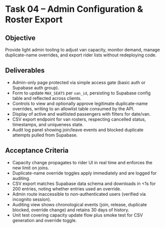 # Task 04 – Admin Configuration & Roster Export

## Objective
Provide light admin tooling to adjust van capacity, monitor demand, manage duplicate-name overrides, and export rider lists without redeploying code.

## Deliverables
- Admin-only page protected via simple access gate (basic auth or Supabase auth group).
- Form to update `MAX_SEATS` per `van_id`, persisting to Supabase config table and reflected across clients.
- Controls to view and optionally approve legitimate duplicate-name overrides, writing to an allowlist table consumed by the API.
- Display of active and waitlisted passengers with filters for date/van.
- CSV export endpoint for van rosters, respecting cancelled status, timestamps, and uniqueness state.
- Audit log panel showing join/leave events and blocked duplicate attempts pulled from Supabase.

## Acceptance Criteria
- Capacity change propagates to rider UI in real time and enforces the new limit on joins.
- Duplicate-name override toggles apply immediately and are logged for auditing.
- CSV export matches Supabase data schema and downloads in <1s for 200 entries, noting whether entries used an override.
- Admin route inaccessible to non-authenticated users (verified via incognito session).
- Auditing view shows chronological events (join, release, duplicate blocked, override change) and retains 30 days of history.
- Unit test covering capacity update flow plus smoke test for CSV generation and override toggle.
